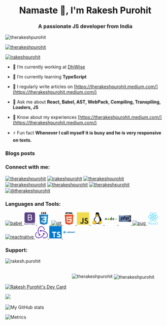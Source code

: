 <h1 align="center">Namaste 🙏, I'm Rakesh Purohit</h1>
<h3 align="center">A passionate JS developer from India</h3>

<p align="left"> <img src="https://komarev.com/ghpvc/?username=therakeshpurohit&label=Profile%20views&color=0e75b6&style=flat" alt="therakeshpurohit" /> </p>

<p align="left"> <a href="https://github.com/ryo-ma/github-profile-trophy"><img src="https://github-profile-trophy.vercel.app/?username=therakeshpurohit" alt="therakeshpurohit" /></a> </p>

<p align="left"> <a href="https://twitter.com/irakeshpurohit" target="blank"><img src="https://img.shields.io/twitter/follow/irakeshpurohit?logo=twitter&style=for-the-badge" alt="irakeshpurohit" /></a> </p>

- 🔭 I’m currently working at [DhiWise](https://www.dhiwise.com)

- 🌱 I’m currently learning **TypeScript**

- 📝 I regularly write articles on [https://therakeshpurohit.medium.com/](https://therakeshpurohit.medium.com/)

- 💬 Ask me about **React, Babel, AST, WebPack, Compiling, Transpiling, Loaders, JS**

- 📄 Know about my experiences [https://therakeshpurohit.medium.com/](https://therakeshpurohit.medium.com/)

- ⚡ Fun fact **Whenever I call myself it is busy and he is very responsive on texts.**

### Blogs posts
<!-- BLOG-POST-LIST:START -->
<!-- BLOG-POST-LIST:END -->

<h3 align="left">Connect with me:</h3>
<p align="left">
<a href="https://dev.to/therakeshpurohit" target="blank"><img align="center" src="https://cdn.jsdelivr.net/npm/simple-icons@3.0.1/icons/dev-dot-to.svg" alt="therakeshpurohit" height="30" width="40" /></a>
<a href="https://twitter.com/irakeshpurohit" target="blank"><img align="center" src="https://raw.githubusercontent.com/rahuldkjain/github-profile-readme-generator/master/src/images/icons/Social/twitter.svg" alt="irakeshpurohit" height="30" width="40" /></a>
<a href="https://linkedin.com/in/therakeshpurohit" target="blank"><img align="center" src="https://raw.githubusercontent.com/rahuldkjain/github-profile-readme-generator/master/src/images/icons/Social/linked-in-alt.svg" alt="therakeshpurohit" height="30" width="40" /></a>
<a href="https://stackoverflow.com/users/11320820/therakeshpurohit" target="blank"><img align="center" src="https://raw.githubusercontent.com/rahuldkjain/github-profile-readme-generator/master/src/images/icons/Social/stack-overflow.svg" alt="therakeshpurohit" height="30" width="40" /></a>
<a href="https://codesandbox.com/therakeshpurohit" target="blank"><img align="center" src="https://cdn.jsdelivr.net/npm/simple-icons@3.0.1/icons/codesandbox.svg" alt="therakeshpurohit" height="30" width="40" /></a>
<a href="https://instagram.com/therakeshpurohit" target="blank"><img align="center" src="https://raw.githubusercontent.com/rahuldkjain/github-profile-readme-generator/master/src/images/icons/Social/instagram.svg" alt="therakeshpurohit" height="30" width="40" /></a>
<a href="https://medium.com/@therakeshpurohit" target="blank"><img align="center" src="https://raw.githubusercontent.com/rahuldkjain/github-profile-readme-generator/master/src/images/icons/Social/medium.svg" alt="@therakeshpurohit" height="30" width="40" /></a>
</p>

<h3 align="left">Languages and Tools:</h3>
<p align="left"> <a href="https://babeljs.io/" target="_blank"> <img src="https://www.vectorlogo.zone/logos/babeljs/babeljs-icon.svg" alt="babel" width="40" height="40"/> </a> <a href="https://getbootstrap.com" target="_blank"> <img src="https://raw.githubusercontent.com/devicons/devicon/master/icons/bootstrap/bootstrap-plain-wordmark.svg" alt="bootstrap" width="40" height="40"/> </a> <a href="https://www.w3schools.com/css/" target="_blank"> <img src="https://raw.githubusercontent.com/devicons/devicon/master/icons/css3/css3-original-wordmark.svg" alt="css3" width="40" height="40"/> </a> <a href="https://git-scm.com/" target="_blank"> <img src="https://www.vectorlogo.zone/logos/git-scm/git-scm-icon.svg" alt="git" width="40" height="40"/> </a> <a href="https://www.w3.org/html/" target="_blank"> <img src="https://raw.githubusercontent.com/devicons/devicon/master/icons/html5/html5-original-wordmark.svg" alt="html5" width="40" height="40"/> </a> <a href="https://developer.mozilla.org/en-US/docs/Web/JavaScript" target="_blank"> <img src="https://raw.githubusercontent.com/devicons/devicon/master/icons/javascript/javascript-original.svg" alt="javascript" width="40" height="40"/> </a> <a href="https://www.linux.org/" target="_blank"> <img src="https://raw.githubusercontent.com/devicons/devicon/master/icons/linux/linux-original.svg" alt="linux" width="40" height="40"/> </a> <a href="https://nodejs.org" target="_blank"> <img src="https://raw.githubusercontent.com/devicons/devicon/master/icons/nodejs/nodejs-original-wordmark.svg" alt="nodejs" width="40" height="40"/> </a> <a href="https://www.php.net" target="_blank"> <img src="https://raw.githubusercontent.com/devicons/devicon/master/icons/php/php-original.svg" alt="php" width="40" height="40"/> </a> <a href="https://pugjs.org" target="_blank"> <img src="https://cdn.worldvectorlogo.com/logos/pug.svg" alt="pug" width="40" height="40"/> </a> <a href="https://reactjs.org/" target="_blank"> <img src="https://raw.githubusercontent.com/devicons/devicon/master/icons/react/react-original-wordmark.svg" alt="react" width="40" height="40"/> </a> <a href="https://reactnative.dev/" target="_blank"> <img src="https://reactnative.dev/img/header_logo.svg" alt="reactnative" width="40" height="40"/> </a> <a href="https://redux.js.org" target="_blank"> <img src="https://raw.githubusercontent.com/devicons/devicon/master/icons/redux/redux-original.svg" alt="redux" width="40" height="40"/> </a> <a href="https://www.typescriptlang.org/" target="_blank"> <img src="https://raw.githubusercontent.com/devicons/devicon/master/icons/typescript/typescript-original.svg" alt="typescript" width="40" height="40"/> </a> <a href="https://webpack.js.org" target="_blank"> <img src="https://raw.githubusercontent.com/devicons/devicon/d00d0969292a6569d45b06d3f350f463a0107b0d/icons/webpack/webpack-original-wordmark.svg" alt="webpack" width="40" height="40"/> </a> </p>

<h3 align="left">Support:</h3>
<p><a href="https://www.buymeacoffee.com/rakesh.purohit"> <img align="left" src="https://cdn.buymeacoffee.com/buttons/v2/default-yellow.png" height="50" width="210" alt="rakesh.purohit" /></a></p><br><br>

<p><img align="left" src="https://github-readme-stats.vercel.app/api/top-langs?username=therakeshpurohit&show_icons=true&locale=en&layout=compact" alt="therakeshpurohit" /></p>

<p>&nbsp;<img align="center" src="https://github-readme-stats.vercel.app/api?username=therakeshpurohit&show_icons=true&locale=en" alt="therakeshpurohit" /></p>

<a href="https://app.daily.dev/irakeshpurohit"><img src="https://api.daily.dev/devcards/c17bb2b9816d40cd842f1d6109361bca.png?r=lhg" width="400" alt="Rakesh Purohit's Dev Card"/></a>

<!--
**TheRakeshPurohit/therakeshpurohit** is a ✨ _special_ ✨ repository because its `README.md` (this file) appears on your GitHub profile.
-->

![](https://visitor-badge.glitch.me/badge?page_id=therakeshpurohit.therakeshpurohit)

![My GitHub stats](https://github-readme-stats.vercel.app/api?username=therakeshpurohit)

![Metrics](https://metrics.lecoq.io/therakeshpurohit)

